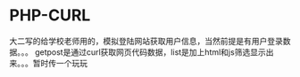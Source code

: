 # PHP-CURL
大二写的给学校老师用的，模拟登陆网站获取用户信息，当然前提是有用户登录数据。。。
getpost是通过curl获取网页代码数据，list是加上html和js筛选显示出来。。。暂时传一个玩玩
